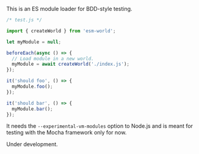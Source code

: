 This is an ES module loader for BDD-style testing.

```js
/* test.js */

import { createWorld } from 'esm-world';

let myModule = null;

beforeEach(async () => {
  // Load module in a new world.
  myModule = await createWorld('./index.js');
});

it('should foo', () => {
  myModule.foo();
});

it('should bar', () => {
  myModule.bar();
});
```

It needs the `--experimental-vm-modules` option to Node.js and is meant for testing with the Mocha framework only for now.

Under development.
